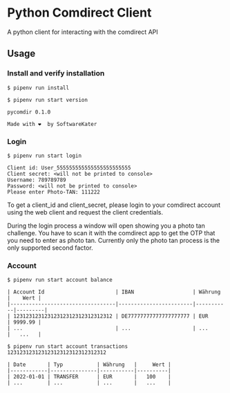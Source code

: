 # Python Comdirect Client

A python client for interacting with the comdirect API

## Usage

### Install and verify installation

```shell
$ pipenv run install

$ pipenv run start version

pycomdir 0.1.0

Made with ❤  by SoftwareKater
```

### Login

```shell
$ pipenv run start login

Client id: User_555555555555555555555555
Client secret: <will not be printed to console>
Username: 789789789
Password: <will not be printed to console>
Please enter Photo-TAN: 111222
```

To get a client_id and client_secret, please login to your comdirect account using the web client and request the client credentials.

During the login process a window will open showing you a photo tan challenge. You have to scan it with the comdirect app to get the OTP that you need to enter as photo tan. Currently only the photo tan process is the only supported second factor.

### Account

```shell
$ pipenv run start account balance

| Account Id                       | IBAN                   | Währung   |    Wert |
|----------------------------------|------------------------|-----------|---------|
| 12312312312312312312312312312312 | DE77777777777777777777 | EUR       | 9999.99 |
| ...                              | ...                    | ...       |   ...   |

$ pipenv run start account transactions 12312312312312312312312312312312

| Date       | Typ           | Währung   |     Wert |
|------------|---------------|-----------|----------|
| 2022-01-01 | TRANSFER      | EUR       |   100    |
| ...        | ...           | ...       |   ...    |
```
